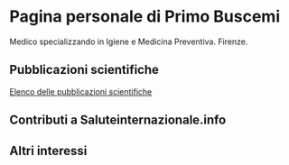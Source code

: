 # Pagina personale di Primo Buscemi

Medico specializzando in Igiene e Medicina Preventiva. Firenze.

## Pubblicazioni scientifiche

[Elenco delle pubblicazioni scientifiche](./pubblicazioni_scientifiche.html) 


## Contributi a Saluteinternazionale.info

## Altri interessi


